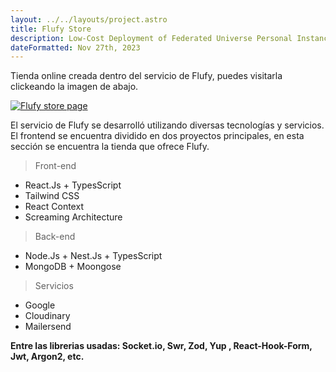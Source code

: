```yaml
---
layout: ../../layouts/project.astro
title: Flufy Store
description: Low-Cost Deployment of Federated Universe Personal Instances
dateFormatted: Nov 27th, 2023
---
```


Tienda online creada dentro del servicio de Flufy, puedes visitarla clickeando la imagen de abajo.

<a href="https://flufy.flufy.com.ar/" target="_blank" rel="noopener noreferrer">
  <img src="/assets/images/projects/flufystore.png" alt="Flufy store page"  class="rounded-lg"  />
</a>

El servicio de Flufy se desarrolló utilizando diversas tecnologías y servicios. El frontend se encuentra dividido en dos proyectos principales, en esta sección se encuentra la tienda que ofrece Flufy.

> Front-end

- React.Js + TypesScript
- Tailwind CSS
- React Context
- Screaming Architecture

> Back-end

- Node.Js + Nest.Js + TypesScript
- MongoDB + Moongose

> Servicios

- Google
- Cloudinary
- Mailersend

**Entre las librerias usadas: Socket.io, Swr, Zod, Yup , React-Hook-Form, Jwt, Argon2, etc.**
